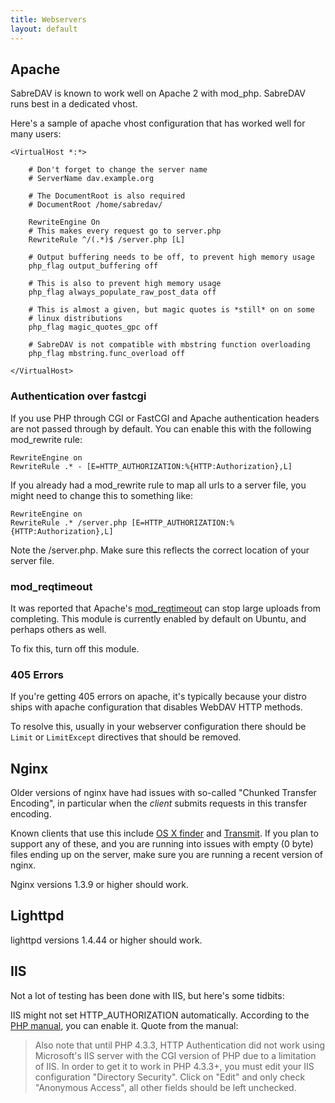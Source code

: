 ```yaml
---
title: Webservers
layout: default
---
```


Apache
------

SabreDAV is known to work well on Apache 2 with mod_php. SabreDAV runs best in
a dedicated vhost.

Here's a sample of apache vhost configuration that has worked well for many
users:

    <VirtualHost *:*>

        # Don't forget to change the server name
        # ServerName dav.example.org

        # The DocumentRoot is also required
        # DocumentRoot /home/sabredav/

        RewriteEngine On
        # This makes every request go to server.php
        RewriteRule ^/(.*)$ /server.php [L]

        # Output buffering needs to be off, to prevent high memory usage
        php_flag output_buffering off

        # This is also to prevent high memory usage
        php_flag always_populate_raw_post_data off

        # This is almost a given, but magic quotes is *still* on on some
        # linux distributions
        php_flag magic_quotes_gpc off

        # SabreDAV is not compatible with mbstring function overloading
        php_flag mbstring.func_overload off

    </VirtualHost>

### Authentication over fastcgi

If you use PHP through CGI or FastCGI and Apache authentication headers are
not passed through by default. You can enable this with the following
mod_rewrite rule:

    RewriteEngine on
    RewriteRule .* - [E=HTTP_AUTHORIZATION:%{HTTP:Authorization},L]

If you already had a mod_rewrite rule to map all urls to a server file, you
might need to change this to something like:

    RewriteEngine on
    RewriteRule .* /server.php [E=HTTP_AUTHORIZATION:%{HTTP:Authorization},L]

Note the /server.php. Make sure this reflects the correct location of your
server file.


### mod_reqtimeout

It was reported that Apache's [mod_reqtimeout][2] can stop large uploads from
completing. This module is currently enabled by default on Ubuntu, and perhaps
others as well.

To fix this, turn off this module.


### 405 Errors

If you're getting 405 errors on apache, it's typically because your distro
ships with apache configuration that disables WebDAV HTTP methods.

To resolve this, usually in your webserver configuration there should be
`Limit` or `LimitExcept` directives that should be removed.


Nginx
-----

Older versions of nginx have had issues with so-called "Chunked Transfer
Encoding", in particular when the _client_ submits requests in this transfer
encoding.

Known clients that use this include [OS X finder](/dav/clients/finder) and
[Transmit](/dav/clients/transmit). If you plan to support any of these, and you
are running into issues with empty (0 byte) files ending up on the server,
make sure you are running a recent version of nginx.

Nginx versions 1.3.9 or higher should work.

Lighttpd
--------

lighttpd versions 1.4.44 or higher should work.

IIS
---

Not a lot of testing has been done with IIS, but here's some tidbits:

IIS might not set HTTP_AUTHORIZATION automatically. According to the
[PHP manual][1], you can enable it. Quote from the manual:

> Also note that until PHP 4.3.3, HTTP Authentication did not work using
> Microsoft's IIS server with the CGI version of PHP due to a limitation of
> IIS. In order to get it to work in PHP 4.3.3+, you must edit your IIS
> configuration "Directory Security". Click on "Edit" and only check "Anonymous
> Access", all other fields should be left unchecked.


[1]: http://www.php.net/manual/en/features.http-auth.php
[2]: http://httpd.apache.org/docs/2.2/mod/mod_reqtimeout.html
